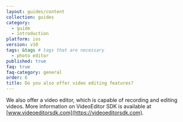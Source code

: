 ```yaml
---
layout: guides/content
collection: guides
category:
  - guide
  - introduction
platform: ios
version: v10
tags: &tags # tags that are necessary
  - photo editor
published: true
faq: true
faq-category: general
order: 6
title: Do you also offer video editing features?
---
```


We also offer a video editor, which is capable of recording and editing videos. More information on VideoEditor SDK is available at [www.videoeditorsdk.com](https://videoeditorsdk.com).
